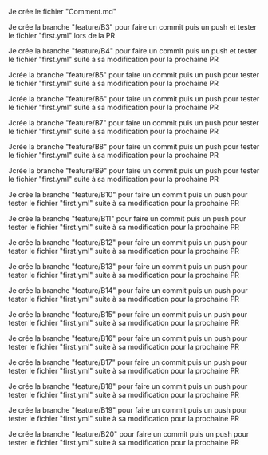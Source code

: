 Je crée le fichier "Comment.md"

Je crée la branche "feature/B3" pour faire un commit puis un push et tester le fichier "first.yml" lors de la PR

Je crée la branche "feature/B4" pour faire un commit puis un push et tester le fichier "first.yml" suite à sa modification pour la prochaine PR

Jcrée la branche "feature/B5" pour faire un commit puis un push pour tester le fichier "first.yml" suite à sa modification pour la prochaine PR

Jcrée la branche "feature/B6" pour faire un commit puis un push pour tester le fichier "first.yml" suite à sa modification pour la prochaine PR

Jcrée la branche "feature/B7" pour faire un commit puis un push pour tester le fichier "first.yml" suite à sa modification pour la prochaine PR

Jcrée la branche "feature/B8" pour faire un commit puis un push pour tester le fichier "first.yml" suite à sa modification pour la prochaine PR

Jcrée la branche "feature/B9" pour faire un commit puis un push pour tester le fichier "first.yml" suite à sa modification pour la prochaine PR

Je crée la branche "feature/B10" pour faire un commit puis un push pour tester le fichier "first.yml" suite à sa modification pour la prochaine PR

Je crée la branche "feature/B11" pour faire un commit puis un push pour tester le fichier "first.yml" suite à sa modification pour la prochaine PR

Je crée la branche "feature/B12" pour faire un commit puis un push pour tester le fichier "first.yml" suite à sa modification pour la prochaine PR

Je crée la branche "feature/B13" pour faire un commit puis un push pour tester le fichier "first.yml" suite à sa modification pour la prochaine PR

Je crée la branche "feature/B14" pour faire un commit puis un push pour tester le fichier "first.yml" suite à sa modification pour la prochaine PR

Je crée la branche "feature/B15" pour faire un commit puis un push pour tester le fichier "first.yml" suite à sa modification pour la prochaine PR

Je crée la branche "feature/B16" pour faire un commit puis un push pour tester le fichier "first.yml" suite à sa modification pour la prochaine PR

Je crée la branche "feature/B17" pour faire un commit puis un push pour tester le fichier "first.yml" suite à sa modification pour la prochaine PR

Je crée la branche "feature/B18" pour faire un commit puis un push pour tester le fichier "first.yml" suite à sa modification pour la prochaine PR

Je crée la branche "feature/B19" pour faire un commit puis un push pour tester le fichier "first.yml" suite à sa modification pour la prochaine PR

Je crée la branche "feature/B20" pour faire un commit puis un push pour tester le fichier "first.yml" suite à sa modification pour la prochaine PR